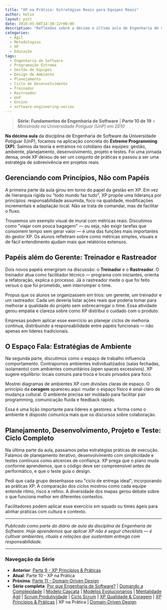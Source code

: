 ```yaml
---
title: "XP na Prática: Estratégias Reais para Equipes Reais"
author: helio
layout: post
date: 2010-05-08T14:30:22+00:00
description: "Reflexões sobre a décima e última aula de Engenharia de Software, explorando a aplicação concreta de Extreme Programming em ambientes reais de equipe."
categories:
  - Ágil
  - Metodologias
  - XP
  - Educação
tags:
  - Engenharia de Software
  - Programação Extrema
  - Gestão de Equipes
  - Design de Ambiente
  - Planejamento
  - Ciclo de Desenvolvimento
  - Treinador
  - Rastreador
  - UnP
  - Ensino
  - software-engineering-series
---
```


> **Série: Fundamentos de Engenharia de Software** | **Parte 10 de 19** > _Ministrada na Universidade Potiguar (UnP) em 2010_

**Na décima aula** da disciplina de Engenharia de Software da Universidade Potiguar (UnP), focamos na aplicação concreta do **Extreme Programming (XP)**. Saímos da teoria e entramos no cotidiano das equipes: gestão, ambiente, planejamento, desenvolvimento, projeto e testes. Foi uma jornada densa, onde XP deixou de ser um conjunto de práticas e passou a ser uma estratégia de sobrevivência em projetos reais.

## Gerenciando com Princípios, Não com Papéis

A primeira parte da aula girou em torno do papel da gestão em XP. Em vez de hierarquia rígida ou "todo mundo faz tudo", XP propõe uma liderança por princípios: responsabilidade assumida, foco na qualidade, modificações incrementais e adaptação local. Não se trata de comandar, mas de facilitar o fluxo.

Trouxemos um exemplo visual de mural com métricas reais. Discutimos como "viajar com pouca bagagem" — ou seja, não exigir tarefas que consomem tempo sem gerar valor — é uma das funções mais importantes do gestor XP. Os alunos refletiram sobre como métricas simples, visuais e de fácil entendimento ajudam mais que relatórios extensos.

## Papéis além do Gerente: Treinador e Rastreador

Dois novos papéis emergiram na discussão: o **Treinador** e o **Rastreador**. O treinador atua como facilitador técnico — programa com iniciantes, orienta a refatoração, explica o processo. Já o rastreador mede o que foi feito versus o que foi prometido, sem interromper o time.

Propus que os alunos se organizassem em trios: um gerente, um treinador e um rastreador. Cada um deveria listar ações reais que poderia tomar para melhorar a qualidade do projeto sem sobrecarregar o time. Essa atividade gerou empatia e clareza sobre como XP distribui o cuidado com o produto.

Empresas podem aplicar esse exercício ao planejar ciclos de melhoria contínua, distribuindo a responsabilidade entre papéis funcionais — não apenas em líderes tradicionais.

## O Espaço Fala: Estratégias de Ambiente

Na segunda parte, discutimos como o espaço de trabalho influencia comportamento. Contrapomos ambientes individualizados (salas fechadas, isolamento) com ambientes comunitários (open spaces excessivos). XP sugere equilíbrio: locais comuns para troca e locais privados para foco.

Mostrei diagramas de ambientes XP com divisões claras de espaço. O princípio da **coragem** apareceu aqui: mudar o espaço físico é sinal claro de mudança cultural. O ambiente precisa ser moldado para facilitar pair programming, comunicação fluida e feedback rápido.

Essa é uma lição importante para líderes e gestores: a forma como o ambiente é disposto comunica mais que os discursos sobre colaboração.

## Planejamento, Desenvolvimento, Projeto e Teste: Ciclo Completo

Na última parte da aula, passamos pelas estratégias práticas de execução. Falamos de planejamento iterativo, desenvolvimento com simplicidade e testes contínuos como alicerces de confiança. XP prega que o plano muda conforme aprendemos, que o código deve ser compreensível antes de performático, e que o teste guia o design.

Pedi que cada grupo desenhasse seu "ciclo de entrega ideal", incorporando as práticas XP. A comparação dos ciclos mostrou como cada equipe entende ritmo, risco e refino. A diversidade dos mapas gerou debate sobre o que funciona melhor em diferentes contextos.

Facilitadores podem aplicar esse exercício em squads ou times ágeis para alinhar práticas com cultura e contexto.

---

_Publicado como parte do diário de aula da disciplina de Engenharia de Software. Hoje aprendemos que aplicar XP não é seguir checklists — é cultivar ambientes, rituais e relações que sustentam entrega com responsabilidade._

---

### **Navegação da Série**

- **Anterior**: [Parte 9 - XP Princípios & Práticas](../2010-05-01-xp-principles-practices/)
- **Atual**: Parte 10 - XP na Prática
- **Próxima**: [Parte 11 - Domain-Driven Design](../2010-05-15-domain-driven-design/)
- **Série completa**: [Por que Engenharia de Software?](../2010-02-24-software-engineering-purpose/) | [Domando a Complexidade](../2010-03-02-complexity-process/) | [Modelo Cascata](../2010-03-10-waterfall-model/) | [Modelos Evolucionários](../2010-03-18-evolutionary-models/) | [Mentalidade Ágil](../2010-03-26-agile-mindset/) | [Scrum Produtividade](../2010-04-03-scrum-productivity/) | [Ciclo Scrum](../2010-04-11-scrum-cycle/) | [XP Qualidade & Coragem](../2010-04-19-xp-quality-courage/) | [XP Princípios & Práticas](../2010-05-01-xp-principles-practices/) | XP na Prática | [Domain-Driven Design](../2010-05-15-domain-driven-design/)
